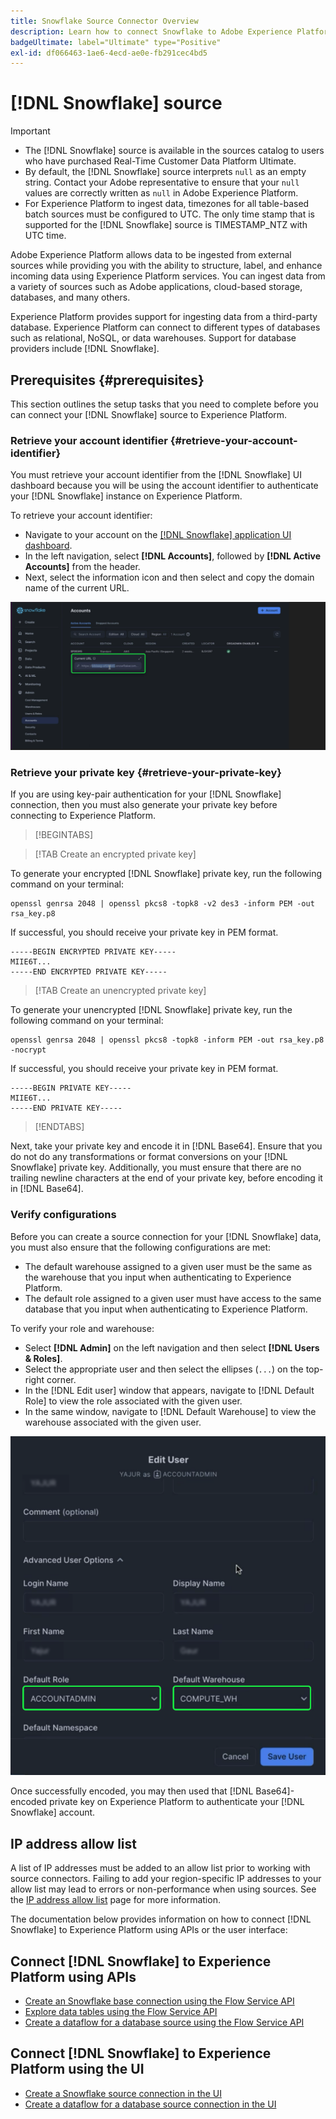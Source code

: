 ```yaml
---
title: Snowflake Source Connector Overview
description: Learn how to connect Snowflake to Adobe Experience Platform using APIs or the user interface.
badgeUltimate: label="Ultimate" type="Positive"
exl-id: df066463-1ae6-4ecd-ae0e-fb291cec4bd5
---
```

# [!DNL Snowflake] source

>[!IMPORTANT]
>
>* The [!DNL Snowflake] source is available in the sources catalog to users who have purchased Real-Time Customer Data Platform Ultimate.
>* By default, the [!DNL Snowflake] source interprets `null` as an empty string. Contact your Adobe representative to ensure that your `null` values are correctly written as `null` in Adobe Experience Platform.
>* For Experience Platform to ingest data, timezones for all table-based batch sources must be configured to UTC. The only time stamp that is supported for the [!DNL Snowflake] source is TIMESTAMP_NTZ with UTC time.

Adobe Experience Platform allows data to be ingested from external sources while providing you with the ability to structure, label, and enhance incoming data using Experience Platform services. You can ingest data from a variety of sources such as Adobe applications, cloud-based storage, databases, and many others.

Experience Platform provides support for ingesting data from a third-party database. Experience Platform can connect to different types of databases such as relational, NoSQL, or data warehouses. Support for database providers include [!DNL Snowflake].

## Prerequisites {#prerequisites}

This section outlines the setup tasks that you need to complete before you can connect your [!DNL Snowflake] source to Experience Platform.

### Retrieve your account identifier {#retrieve-your-account-identifier}

You must retrieve your account identifier from the [!DNL Snowflake] UI dashboard because you will be using the account identifier to authenticate your [!DNL Snowflake] instance on Experience Platform.

To retrieve your account identifier:

* Navigate to your account on the [[!DNL Snowflake] application UI dashboard](https://app.snowflake.com/).
* In the left navigation, select **[!DNL Accounts]**, followed by **[!DNL Active Accounts]** from the header.
* Next, select the information icon and then select and copy the domain name of the current URL.

![The Snowflake UI dashboard with the domain name selected.](../../images/tutorials/create/snowflake/snowflake-dashboard.png)

### Retrieve your private key {#retrieve-your-private-key}

If you are using key-pair authentication for your [!DNL Snowflake] connection, then you must also generate your private key before connecting to Experience Platform.

>[!BEGINTABS]

>[!TAB Create an encrypted private key]

To generate your encrypted [!DNL Snowflake] private key, run the following command on your terminal:

```shell
openssl genrsa 2048 | openssl pkcs8 -topk8 -v2 des3 -inform PEM -out rsa_key.p8
```

If successful, you should receive your private key in PEM format.

```shell
-----BEGIN ENCRYPTED PRIVATE KEY-----
MIIE6T...
-----END ENCRYPTED PRIVATE KEY-----
```

>[!TAB Create an unencrypted private key]

To generate your unencrypted [!DNL Snowflake] private key, run the following command on your terminal:

```shell
openssl genrsa 2048 | openssl pkcs8 -topk8 -inform PEM -out rsa_key.p8 -nocrypt
```

If successful, you should receive your private key in PEM format.

```shell
-----BEGIN PRIVATE KEY-----
MIIE6T...
-----END PRIVATE KEY-----
```

>[!ENDTABS]

Next, take your private key and encode it in [!DNL Base64]. Ensure that you do not do any transformations or format conversions on your [!DNL Snowflake] private key. Additionally, you must ensure that there are no trailing newline characters at the end of your private key, before encoding it in [!DNL Base64].

### Verify configurations

Before you can create a source connection for your [!DNL Snowflake] data, you must also ensure that the following configurations are met:

* The default warehouse assigned to a given user must be the same as the warehouse that you input when authenticating to Experience Platform.
* The default role assigned to a given user must have access to the same database that you input when authenticating to Experience Platform.

To verify your role and warehouse:

* Select **[!DNL Admin]** on the left navigation and then select **[!DNL Users & Roles]**.
* Select the appropriate user and then select the ellipses (`...`) on the top-right corner.
* In the [!DNL Edit user] window that appears, navigate to [!DNL Default Role] to view the role associated with the given user.
* In the same window, navigate to [!DNL Default Warehouse] to view the warehouse associated with the given user.

![The Snowflake UI where you can verify your role and warehouse.](../../images/tutorials/create/snowflake/snowflake-configs.png)

Once successfully encoded, you may then used that [!DNL Base64]-encoded private key on Experience Platform to authenticate your [!DNL Snowflake] account.

## IP address allow list

A list of IP addresses must be added to an allow list prior to working with source connectors. Failing to add your region-specific IP addresses to your allow list may lead to errors or non-performance when using sources. See the [IP address allow list](../../ip-address-allow-list.md) page for more information.

The documentation below provides information on how to connect [!DNL Snowflake] to Experience Platform using APIs or the user interface:

## Connect [!DNL Snowflake] to Experience Platform using APIs

* [Create an Snowflake base connection using the Flow Service API](../../tutorials/api/create/databases/snowflake.md)
* [Explore data tables using the Flow Service API](../../tutorials/api/explore/tabular.md)
* [Create a dataflow for a database source using the Flow Service API](../../tutorials/api/collect/database-nosql.md)

## Connect [!DNL Snowflake] to Experience Platform using the UI

* [Create a Snowflake source connection in the UI](../../tutorials/ui/create/databases/snowflake.md)
* [Create a dataflow for a database source connection in the UI](../../tutorials/ui/dataflow/databases.md)
